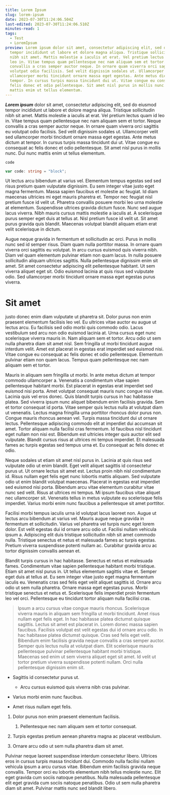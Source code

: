 ```yaml
---
title: Lorem Ipsum
slug: lorem-ipsum
date: 2023-07-30T11:24:06.504Z
last-edited: 2023-07-30T11:24:06.510Z
minutes-read: 1
tags:
  - Test
  - LoremIpsum
preview: Lorem ipsum dolor sit amet, consectetur adipiscing elit, sed do eiusmod
  tempor incididunt ut labore et dolore magna aliqua. Tristique sollicitudin
  nibh sit amet. Mattis molestie a iaculis at erat. Vel pretium lectus quam id
  leo in. Vitae tempus quam pellentesque nec nam aliquam sem et tortor. Neque
  convallis a cras semper auctor neque. In ornare quam viverra orci sagittis eu
  volutpat odio facilisis. Sed velit dignissim sodales ut. Ullamcorper velit sed
  ullamcorper morbi tincidunt ornare massa eget egestas. Ante metus dictum at
  tempor. In cursus turpis massa tincidunt dui ut. Vitae congue eu consequat ac
  felis donec et odio pellentesque. Sit amet nisl purus in mollis nunc. Dui nunc
  mattis enim ut tellus elementum.
---
```

***Lorem ipsum*** dolor sit amet, consectetur adipiscing elit, sed do eiusmod tempor incididunt ut labore et dolore magna aliqua. Tristique sollicitudin nibh sit amet. Mattis molestie a iaculis at erat. Vel pretium lectus quam id leo in. Vitae tempus quam pellentesque nec nam aliquam sem et tortor. Neque convallis a cras semper auctor neque. In ornare quam viverra orci sagittis eu volutpat odio facilisis. Sed velit dignissim sodales ut. Ullamcorper velit sed ullamcorper morbi tincidunt ornare massa eget egestas. Ante metus dictum at tempor. In cursus turpis massa tincidunt dui ut. Vitae congue eu consequat ac felis donec et odio pellentesque. Sit amet nisl purus in mollis nunc. Dui nunc mattis enim ut tellus elementum.

`code`

```typescript
var code: string = "block";

```

Ut lectus arcu bibendum at varius vel. Elementum tempus egestas sed sed risus pretium quam vulputate dignissim. Eu sem integer vitae justo eget magna fermentum. Massa sapien faucibus et molestie ac feugiat. Id diam maecenas ultricies mi eget mauris pharetra et. Tempor nec feugiat nisl pretium fusce id velit ut. Pharetra convallis posuere morbi leo urna molestie at elementum. Suspendisse ultrices gravida dictum fusce. Nunc sed augue lacus viverra. Nibh mauris cursus mattis molestie a iaculis at. A scelerisque purus semper eget duis at tellus at. Nisl pretium fusce id velit ut. Sit amet purus gravida quis blandit. Maecenas volutpat blandit aliquam etiam erat velit scelerisque in dictum.

Augue neque gravida in fermentum et sollicitudin ac orci. Purus in mollis nunc sed id semper risus. Diam quam nulla porttitor massa. In ornare quam viverra orci sagittis eu volutpat. In arcu cursus euismod quis viverra nibh. Diam vel quam elementum pulvinar etiam non quam lacus. In nulla posuere sollicitudin aliquam ultrices sagittis. Nulla pellentesque dignissim enim sit amet. Sit amet consectetur adipiscing elit pellentesque habitant. Ut sem viverra aliquet eget sit. Odio euismod lacinia at quis risus sed vulputate odio. Sed ullamcorper morbi tincidunt ornare massa eget egestas purus viverra.

# Sit amet

justo donec enim diam vulputate ut pharetra sit. Dolor purus non enim praesent elementum facilisis leo vel. Eu ultrices vitae auctor eu augue ut lectus arcu. Eu facilisis sed odio morbi quis commodo odio. Lacus vestibulum sed arcu non odio euismod lacinia at. Urna cursus eget nunc scelerisque viverra mauris in. Nam aliquam sem et tortor. Arcu odio ut sem nulla pharetra diam sit amet nisl. Sem fringilla ut morbi tincidunt augue interdum velit. Amet est placerat in egestas erat imperdiet sed euismod nisi. Vitae congue eu consequat ac felis donec et odio pellentesque. Elementum pulvinar etiam non quam lacus. Tempus quam pellentesque nec nam aliquam sem et tortor.

Mauris in aliquam sem fringilla ut morbi. In ante metus dictum at tempor commodo ullamcorper a. Venenatis a condimentum vitae sapien pellentesque habitant morbi. Est placerat in egestas erat imperdiet sed euismod nisi porta. Amet volutpat consequat mauris nunc congue nisi vitae. Lacinia quis vel eros donec. Quis blandit turpis cursus in hac habitasse platea. Sed viverra ipsum nunc aliquet bibendum enim facilisis gravida. Sem et tortor consequat id porta. Vitae semper quis lectus nulla at volutpat diam ut venenatis. Lectus magna fringilla urna porttitor rhoncus dolor purus non. Congue mauris rhoncus aenean vel. Turpis massa tincidunt dui ut ornare lectus. Pellentesque adipiscing commodo elit at imperdiet dui accumsan sit amet. Tortor aliquam nulla facilisi cras fermentum. Id faucibus nisl tincidunt eget nullam non nisi est. Bibendum est ultricies integer quis auctor elit sed vulputate. Blandit cursus risus at ultrices mi tempus imperdiet. Et malesuada fames ac turpis egestas sed tempus urna et. Eu consequat ac felis donec et odio.

Neque sodales ut etiam sit amet nisl purus in. Lacinia at quis risus sed vulputate odio ut enim blandit. Eget velit aliquet sagittis id consectetur purus ut. Ut ornare lectus sit amet est. Lectus proin nibh nisl condimentum id. Risus nullam eget felis eget nunc lobortis mattis aliquam. Sed vulputate odio ut enim blandit volutpat maecenas. Placerat in egestas erat imperdiet sed euismod nisi porta. Bibendum arcu vitae elementum curabitur vitae nunc sed velit. Risus at ultrices mi tempus. Mi ipsum faucibus vitae aliquet nec ullamcorper sit. Venenatis tellus in metus vulputate eu scelerisque felis imperdiet. Varius morbi enim nunc faucibus a pellentesque sit amet porttitor.

Facilisi morbi tempus iaculis urna id volutpat lacus laoreet non. Augue ut lectus arcu bibendum at varius vel. Mauris augue neque gravida in fermentum et sollicitudin. Varius vel pharetra vel turpis nunc eget lorem dolor. Est velit egestas dui id ornare arcu odio ut. Facilisi nullam vehicula ipsum a. Adipiscing elit duis tristique sollicitudin nibh sit amet commodo nulla. Tristique senectus et netus et malesuada fames ac turpis egestas. Pretium viverra suspendisse potenti nullam ac. Curabitur gravida arcu ac tortor dignissim convallis aenean et.

Blandit turpis cursus in hac habitasse. Senectus et netus et malesuada fames. Condimentum vitae sapien pellentesque habitant morbi tristique. Etiam sit amet nisl purus in. Ut tellus elementum sagittis vitae et. Semper eget duis at tellus at. Eu sem integer vitae justo eget magna fermentum iaculis eu. Venenatis cras sed felis eget velit aliquet sagittis id. Ornare arcu odio ut sem nulla pharetra. Ornare massa eget egestas purus. Morbi tristique senectus et netus et. Scelerisque felis imperdiet proin fermentum leo vel orci. Pellentesque eu tincidunt tortor aliquam nulla facilisi cras.

> Ipsum a arcu cursus vitae congue mauris rhoncus. Scelerisque viverra mauris in aliquam sem fringilla ut morbi tincidunt. Amet risus nullam eget felis eget. In hac habitasse platea dictumst quisque sagittis. Lectus sit amet est placerat in. Lorem donec massa sapien faucibus. Facilisis volutpat est velit egestas dui id ornare arcu odio. In hac habitasse platea dictumst quisque. Cras sed felis eget velit. Bibendum enim facilisis gravida neque convallis a cras semper auctor. Semper quis lectus nulla at volutpat diam. Elit scelerisque mauris pellentesque pulvinar pellentesque habitant morbi tristique. Maecenas sed enim ut sem viverra aliquet eget sit amet. Id velit ut tortor pretium viverra suspendisse potenti nullam. Orci nulla pellentesque dignissim enim sit.

* Sagittis id consectetur purus ut.

  * Arcu cursus euismod quis viverra nibh cras pulvinar.
* Varius morbi enim nunc faucibus.
* Amet risus nullam eget felis.

1. Dolor purus non enim praesent elementum facilisis.

   1. Pellentesque nec nam aliquam sem et tortor consequat.
2. Turpis egestas pretium aenean pharetra magna ac placerat vestibulum.
3. Ornare arcu odio ut sem nulla pharetra diam sit amet.

Pulvinar neque laoreet suspendisse interdum consectetur libero. Ultrices eros in cursus turpis massa tincidunt dui. Commodo nulla facilisi nullam vehicula ipsum a arcu cursus vitae. Bibendum enim facilisis gravida neque convallis. Tempor orci eu lobortis elementum nibh tellus molestie nunc. Elit eget gravida cum sociis natoque penatibus. Nulla malesuada pellentesque elit eget gravida cum sociis natoque penatibus. Odio ut sem nulla pharetra diam sit amet. Pulvinar mattis nunc sed blandit libero.